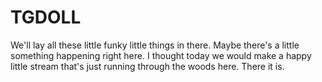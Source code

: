 # TGDOLL

We'll lay all these little funky little things in there. Maybe there's a little something happening right here. I thought today we would make a happy little stream that's just running through the woods here. There it is.
